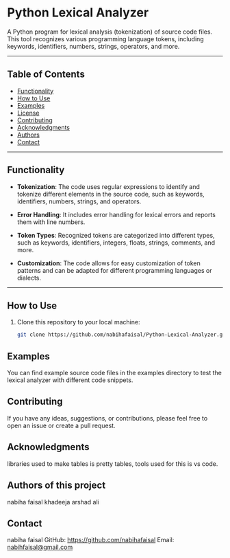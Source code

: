 # Python Lexical Analyzer



A Python program for lexical analysis (tokenization) of source code files. This tool recognizes various programming language tokens, including keywords, identifiers, numbers, strings, operators, and more.

---

## Table of Contents

- [Functionality](#functionality)
- [How to Use](#how-to-use)
- [Examples](#examples)
- [License](#license)
- [Contributing](#contributing)
- [Acknowledgments](#acknowledgments)
- [Authors](#Authors)
- [Contact](#contact)
  

---

## Functionality

- **Tokenization**: The code uses regular expressions to identify and tokenize different elements in the source code, such as keywords, identifiers, numbers, strings, and operators.

- **Error Handling**: It includes error handling for lexical errors and reports them with line numbers.

- **Token Types**: Recognized tokens are categorized into different types, such as keywords, identifiers, integers, floats, strings, comments, and more.

- **Customization**: The code allows for easy customization of token patterns and can be adapted for different programming languages or dialects.

---

## How to Use

1. Clone this repository to your local machine:

   ```bash
   git clone https://github.com/nabihafaisal/Python-Lexical-Analyzer.git

## Examples

You can find example source code files in the examples directory to test the lexical analyzer with different code snippets.

## Contributing
If you have any ideas, suggestions, or contributions, please feel free to open an issue or create a pull request.
   
## Acknowledgments
libraries used to make tables is pretty tables, tools used for this is vs code.

## Authors of this project
nabiha faisal
khadeeja arshad ali

## Contact
nabiha faisal
GitHub: https://github.com/nabihafaisal
Email: nabihfaisal@gmail.com

